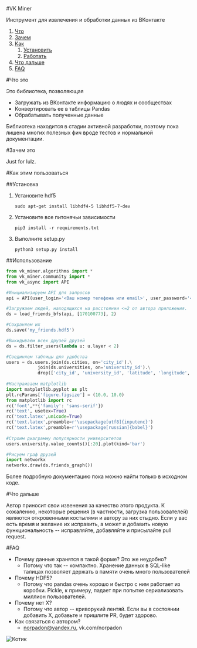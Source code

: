 #VK Miner

Инструмент для извлечения и обработки данных из ВКонтакте

1.  [Что](#что-это)
2.  [Зачем](#зачем-это)
3.  [Как](#как-этим-пользоваться)
    1.  [Установить](#установка)
    2.  [Работать](#использование)
4.  [Что дальше](#что-дальше)
5. [FAQ](#faq)

#Что это

Это библиотека, позволяющая

* Загружать из ВКонтакте информацию о людях и сообществах
* Конвертировать ее в таблицы Pandas
* Обрабатывать полученные данные

Библиотека находится в стадии активной разработки, поэтому пока лишена многих полезных фич вроде тестов и нормальной документации.

#Зачем это

Just for lulz.

#Как этим пользоваться

##Установка

1.  Установите hdf5
    ```
    sudo apt-get install libhdf4-5 libhdf5-7-dev
    ```
2.  Установите все питонячьи зависимости
    ```
    pip3 install -r requirements.txt
    ```
3.  Выполните setup.py
    ```
    python3 setup.py install
    ```
    
##Использование

```python
from vk_miner.algorithms import *
from vk_miner.community import *
from vk_async import API

#Инициализируем API для запросов
api = API(user_login='<Ваш номер телефона или email>', user_password='<Ваш пароль>', app_ids=[<Список ваших приложений>])

#Загружаем людей, находящихся на расстоянии <=2 от автора приложения.
ds = load_friends_bfs(api, [170100773], 2)

#Сохраняем их
ds.save('my_friends.hdf5')

#Выкидываем всех друзей друзей
ds = ds.filter_users(lambda u: u.layer < 2)

#Соединяем таблицы для удобства
users = ds.users.join(ds.cities, on='city_id').\
            join(ds.universities, on='university_id').\
            drop(['city_id', 'university_id', 'latitude', 'longitude', 'last_seen'], axis=1)
           
#Настраиваем matplotlib
import matplotlib.pyplot as plt
plt.rcParams['figure.figsize'] = (10.0, 10.0)
from matplotlib import rc
rc('font',**{'family': 'sans-serif'})
rc('text', usetex=True)
rc('text.latex',unicode=True)
rc('text.latex',preamble=r'\usepackage[utf8]{inputenc}')
rc('text.latex',preamble=r'\usepackage[russian]{babel}')
            
#Строим диаграмму популярности университетов
users.university.value_counts()[:20].plot(kind='bar')

#Рисуем граф друзей
import networkx
networkx.draw(ds.friends_graph())
```

Более подробную документацию пока можно найти только в исходном коде.

#Что дальше

Автор приносит свои извенения за качество этого продукта.
К сожалению, некоторые решения (в частности, загрузка пользователей) являются откровенными костылями и автору за них стыдно.
Если у вас есть время и желание их исправить, а может и добавить новую функциональность -- исправляйте, добавляйте и присылайте pull request.

#FAQ

* Почему данные хранятся в такой форме? Это же неудобно?
    * Потому что так -- компактно. Хранение данных в SQL-like талицах позволяет держать в памяти очень много пользователей
* Почему HDF5?
    * Потому что pandas очень хорошо и быстро с ним работает из коробки. Pickle, к примеру, падает при попытке сериализовать миллион пользователей.
* Почему нет X?
    * Потому что автор -- криворукий лентяй. Если вы в состоянии добавить X, добавьте и пришлите PR, будет здорово.
* Как связаться с автором?
    * norpadon@yandex.ru, vk.com/norpadon
    
![Котик](https://pp.vk.me/c624526/v624526773/417a6/fGsVuC7sXyc.jpg)
